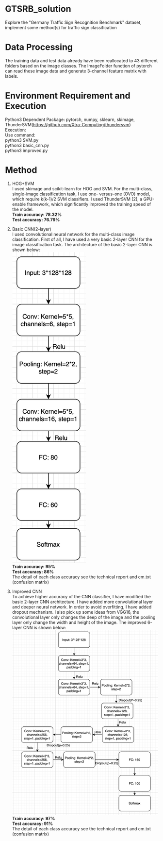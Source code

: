 # GTSRB_solution
 Explore the "Germany Traffic Sign Recognition Benchmark" dataset, implement some method(s) for traffic sign classification
 
# Data Processing

The training data and test data already have been reallocated to 43 different folders based on the image classes. The ImageFolder function of pytorch can read these image data and generate 3-channel feature matrix with labels. 

# Environment Requirement and Execution<br>
Python3
Dependent Package: pytorch, numpy, sklearn, skimage, ThunderSVM(https://github.com/Xtra-Computing/thundersvm)<br>
Execution:<br>
Use command: <br>
python3 SVM.py<br>
python3 basic_cnn.py<br>
python3 improved.py<br>

# Method

1. HOG+SVM <br>
I used skimage and scikit-learn for HOG and SVM. For the multi-class, single-image classification task, I use one- versus-one (OVO) model, which require k(k-1)/2 SVM classifiers. I used ThunderSVM [2], a GPU-enable framework, which significantly improved the training speed of the model.<br>
**Train accuracy: 78.32%**<br>
**Test accuracy: 76.79%**<br>

2. Basic CNN(2-layer)<br>
I used convolutional neural network for the multi-class image classification. First of all, I have used a very basic 2-layer CNN for the image classification task. The architecture of the basic 2-layer CNN is shown below:<br>
![image](https://github.com/JiarongFan/GTSRB_solution/blob/main/basic_cnn_arch.png)<br>
**Train accuracy: 95%**<br>
**Test accuracy: 86%**<br>
The detail of each class accuracy see the technical report and cm.txt (confusion matrix)<br>

3. Improved CNN<br>
To achieve higher accuracy of the CNN classifier, I have modified the basic 2-layer CNN architecture. I have added more convolutional layer and deeper neural network. In order to avoid overfitting, I have added dropout mechanism. I also pick up some ideas from VGG16, the convolutional layer only changes the deep of the image and the pooling layer only change the width and height of the image. The improved 6-layer CNN is shown below:<br>
![image](https://github.com/JiarongFan/GTSRB_solution/blob/main/improve_cnn_arch.png)<br>
**Train accuracy: 97%**<br>
**Test accuracy: 91%**<br>
The detail of each class accuracy see the technical report and cm.txt (confusion matrix)<br>
